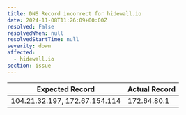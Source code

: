 ```yaml
---
title: DNS Record incorrect for hidewall.io
date: 2024-11-08T11:26:09+00:00Z
resolved: False
resolvedWhen: null
resolvedStartTime: null
severity: down
affected:
  - hidewall.io
section: issue
---
```


| Expected Record  | Actual Record  |
|------------------|----------------|
| 104.21.32.197, 172.67.154.114 | 172.64.80.1 |
